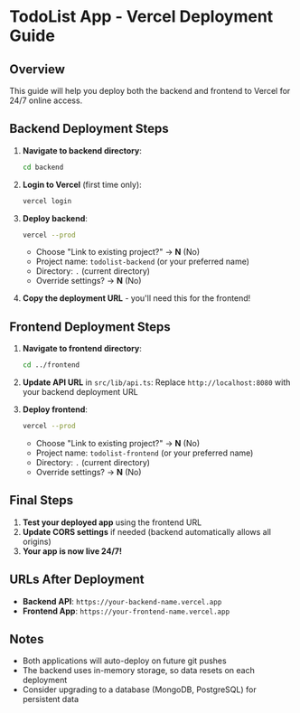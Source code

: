 # TodoList App - Vercel Deployment Guide

## Overview
This guide will help you deploy both the backend and frontend to Vercel for 24/7 online access.

## Backend Deployment Steps

1. **Navigate to backend directory**:
   ```bash
   cd backend
   ```

2. **Login to Vercel** (first time only):
   ```bash
   vercel login
   ```

3. **Deploy backend**:
   ```bash
   vercel --prod
   ```
   - Choose "Link to existing project?" → **N** (No)
   - Project name: `todolist-backend` (or your preferred name)
   - Directory: `.` (current directory)
   - Override settings? → **N** (No)

4. **Copy the deployment URL** - you'll need this for the frontend!

## Frontend Deployment Steps

1. **Navigate to frontend directory**:
   ```bash
   cd ../frontend
   ```

2. **Update API URL** in `src/lib/api.ts`:
   Replace `http://localhost:8080` with your backend deployment URL

3. **Deploy frontend**:
   ```bash
   vercel --prod
   ```
   - Choose "Link to existing project?" → **N** (No)
   - Project name: `todolist-frontend` (or your preferred name)
   - Directory: `.` (current directory)
   - Override settings? → **N** (No)

## Final Steps

1. **Test your deployed app** using the frontend URL
2. **Update CORS settings** if needed (backend automatically allows all origins)
3. **Your app is now live 24/7!**

## URLs After Deployment
- **Backend API**: `https://your-backend-name.vercel.app`
- **Frontend App**: `https://your-frontend-name.vercel.app`

## Notes
- Both applications will auto-deploy on future git pushes
- The backend uses in-memory storage, so data resets on each deployment
- Consider upgrading to a database (MongoDB, PostgreSQL) for persistent data